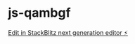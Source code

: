 # js-qambgf

[Edit in StackBlitz next generation editor ⚡️](https://stackblitz.com/~/github.com/azmtbkova/js-qambgf)